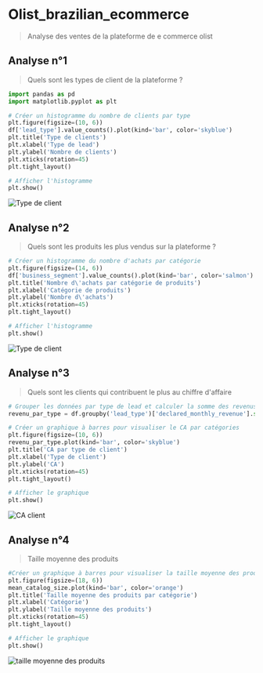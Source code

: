 # Olist_brazilian_ecommerce
> Analyse des ventes de la plateforme de e commerce olist

## Analyse n°1
> Quels sont les types de client de la plateforme ?

```python
import pandas as pd
import matplotlib.pyplot as plt

# Créer un histogramme du nombre de clients par type
plt.figure(figsize=(10, 6))
df['lead_type'].value_counts().plot(kind='bar', color='skyblue')
plt.title('Type de clients')
plt.xlabel('Type de lead')
plt.ylabel('Nombre de clients')
plt.xticks(rotation=45)
plt.tight_layout()

# Afficher l'histogramme
plt.show()
```

![Type de client](https://github.com/Aurelie9/Olist_brazilian_ecommerce/assets/161243335/640ffa0b-0bf9-4c80-828d-47e7b3ecbaca)

## Analyse n°2 
> Quels sont les produits les plus vendus sur la plateforme ?

```python
# Créer un histogramme du nombre d'achats par catégorie
plt.figure(figsize=(14, 6))
df['business_segment'].value_counts().plot(kind='bar', color='salmon')
plt.title('Nombre d\'achats par catégorie de produits')
plt.xlabel('Catégorie de produits')
plt.ylabel('Nombre d\'achats')
plt.xticks(rotation=45)
plt.tight_layout()

# Afficher l'histogramme
plt.show()
```

![Type de client](https://github.com/Aurelie9/Olist_brazilian_ecommerce/assets/161243335/1ca149b6-94a0-4d42-bcc7-2ea605ec8883)

## Analyse n°3 
> Quels sont les clients qui contribuent le plus au chiffre d'affaire

```python
# Grouper les données par type de lead et calculer la somme des revenus mensuels déclarés pour chaque groupe
revenu_par_type = df.groupby('lead_type')['declared_monthly_revenue'].sum()

# Créer un graphique à barres pour visualiser le CA par catégories
plt.figure(figsize=(10, 6))
revenu_par_type.plot(kind='bar', color='skyblue')
plt.title('CA par type de client')
plt.xlabel('Type de client')
plt.ylabel('CA')
plt.xticks(rotation=45)
plt.tight_layout()

# Afficher le graphique
plt.show()
```
![CA client](https://github.com/Aurelie9/Olist_brazilian_ecommerce/assets/161243335/c50ba969-bac6-48c0-9698-ef6c68749005)

## Analyse n°4
> Taille moyenne des produits
```python
#Créer un graphique à barres pour visualiser la taille moyenne des produits par catégorie
plt.figure(figsize=(18, 6))
mean_catalog_size.plot(kind='bar', color='orange')
plt.title('Taille moyenne des produits par catégorie')
plt.xlabel('Catégorie')
plt.ylabel('Taille moyenne des produits')
plt.xticks(rotation=45)
plt.tight_layout()

# Afficher le graphique
plt.show()
```
![taille moyenne des produits](https://github.com/Aurelie9/Olist_brazilian_ecommerce/assets/161243335/97b3a49c-b1fe-49f7-9fe9-a1ebbc93103c)
